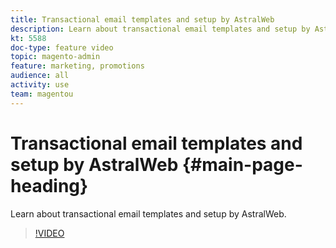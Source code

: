 ```yaml
---
title: Transactional email templates and setup by AstralWeb
description: Learn about transactional email templates and setup by AstralWeb.
kt: 5588
doc-type: feature video
topic: magento-admin
feature: marketing, promotions
audience: all
activity: use
team: magentou
---
```


# Transactional email templates and setup by AstralWeb {#main-page-heading}

Learn about transactional email templates and setup by AstralWeb.

>[!VIDEO](https://video.tv.adobe.com/v/35749?quality=12&learn=on)

